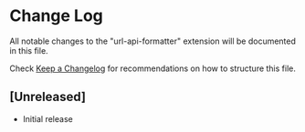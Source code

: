 # Change Log

All notable changes to the "url-api-formatter" extension will be documented in this file.

Check [Keep a Changelog](http://keepachangelog.com/) for recommendations on how to structure this file.

## [Unreleased]

- Initial release